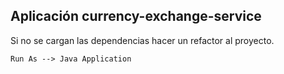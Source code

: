 ## Aplicación currency-exchange-service

Si no se cargan las dependencias hacer un refactor al proyecto.

```
Run As --> Java Application
```